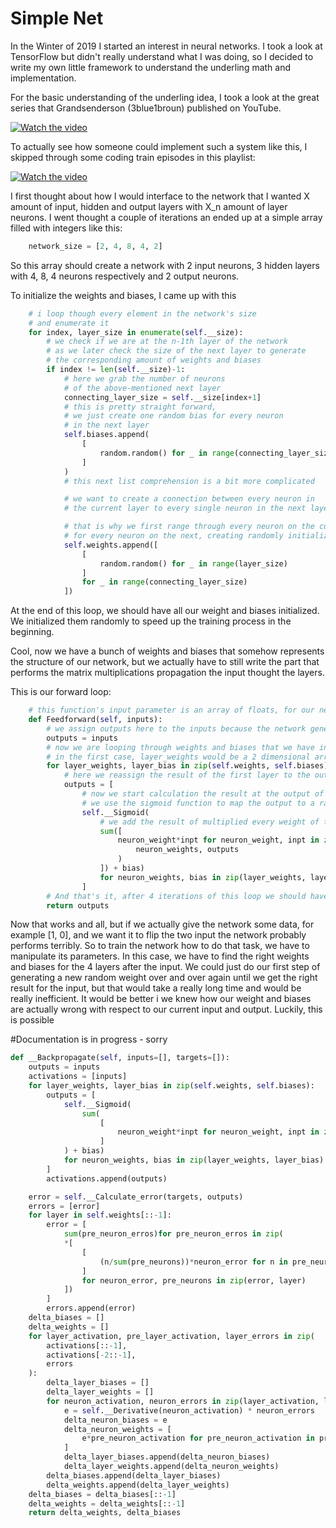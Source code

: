 # Simple Net

In the Winter of 2019 I started an interest in neural networks. I took a look at TensorFlow but didn't really understand what I was doing, so I decided to write my own little framework to understand the underling math and implementation.

For the basic understanding of the underling idea, I took a look at the great series that Grandsenderson (3blue1broun) published on YouTube.

[![Watch the video](https://img.youtube.com/vi/aircAruvnKk/maxresdefault.jpg)](https://youtu.be/watch?v=aircAruvnKk&list=PLZHQObOWTQDNU6R1_67000Dx_ZCJB-3pi&index=1)

To actually see how someone could implement such a system like this, I skipped through some coding train episodes in this playlist:

[![Watch the video](https://img.youtube.com/vi/XJ7HLz9VYz0/maxresdefault.jpg)](https://youtu.be/watch?v=XJ7HLz9VYz0&list=PLRqwX-V7Uu6aCibgK1PTWWu9by6XFdCfh)

I first thought about how I would interface to the network that I wanted X amount of input, hidden and output layers with X_n amount of layer neurons. I went thought a couple of iterations an ended up at a simple array filled with integers like this: 
```python
    network_size = [2, 4, 8, 4, 2]
```
So this array should create a network with 2 input neurons, 3 hidden layers with 4, 8, 4 neurons respectively and 2 output neurons. 

To initialize the weights and biases, I came up with this

```python
    # i loop though every element in the network's size
    # and enumerate it
    for index, layer_size in enumerate(self.__size):
        # we check if we are at the n-1th layer of the network
        # as we later check the size of the next layer to generate
        # the corresponding amount of weights and biases
        if index != len(self.__size)-1:
            # here we grab the number of neurons
            # of the above-mentioned next layer
            connecting_layer_size = self.__size[index+1]
            # this is pretty straight forward, 
            # we just create one random bias for every neuron 
            # in the next layer
            self.biases.append(
                [
                    random.random() for _ in range(connecting_layer_size)
                ]
            )
            # this next list comprehension is a bit more complicated

            # we want to create a connection between every neuron in 
            # the current layer to every single neuron in the next layer

            # that is why we first range through every neuron on the current layer 
            # for every neuron on the next, creating randomly initialized weights on the way
            self.weights.append([
                [
                    random.random() for _ in range(layer_size)
                ]
                for _ in range(connecting_layer_size)
            ])
```
At the end of this loop, we should have all our weight and biases initialized. We initialized them randomly to speed up the training process in the beginning.

Cool, now we have a bunch of weights and biases that somehow represents the structure of our network, but we actually have to still write the part that performs the matrix multiplications propagation the input thought the layers. 

This is our forward loop:
```python
    # this function's input parameter is an array of floats, for our network from before this could be something like this [1.2040632234, -0.3424677687]
    def Feedforward(self, inputs):
        # we assign outputs here to the inputs because the network generates an output for every layer which is passed on to the next as it's input, so this is just a decision on how to name what
        outputs = inputs
        # now we are looping through weights and biases that we have initialized in the step before
        # in the first case, layer_weights would be a 2 dimensional array of size 4 x 2 because we have 2 connections for every neuron in the next layer (the next layer has 4 neurons)
        for layer_weights, layer_bias in zip(self.weights, self.biases):
            # here we reassign the result of the first layer to the outputs to use in the next layer
            outputs = [
                # now we start calculation the result at the output of the neuron in the next layer by looping though its weights and grabbing the bias to add to the result
                # we use the sigmoid function to map the output to a range between -1 and 1 to prevent the output at each layer to grow bigger and bigger and bigger
                self.__Sigmoid(
                    # we add the result of multiplied every weight of the neuron by the inputs, so in the first layer we would multiply 1.2040632234 * layer_weights[0] and then -0.3424677687 * layer_weights[0]. After the summation over the two number, we add the bias. 
                    sum([
                        neuron_weight*inpt for neuron_weight, inpt in zip(
                            neuron_weights, outputs
                        )
                    ]) + bias) 
                    for neuron_weights, bias in zip(layer_weights, layer_bias)
                ]
        # And that's it, after 4 iterations of this loop we should have our outputs at the last layers, and we just have to return them. 
        return outputs 
```
Now that works and all, but if we actually give the network some data, for example [1, 0], and we want it to flip the two input the network probably performs terribly. So to train the network how to do that task, we have to manipulate its parameters. In this case, we have to find the right weights and biases for the 4 layers after the input. We could just do our first step of generating a new random weight over and over again until we get the right result for the input, but that would take a really long time and would be really inefficient. It would be better i we knew how our weight and biases are actually wrong with respect to our current input and output. Luckily, this is possible 

#Documentation is in progress - sorry

```python
def __Backpropagate(self, inputs=[], targets=[]):
    outputs = inputs
    activations = [inputs]
    for layer_weights, layer_bias in zip(self.weights, self.biases):
        outputs = [
            self.__Sigmoid(
                sum(
                    [
                        neuron_weight*inpt for neuron_weight, inpt in zip(neuron_weights, outputs)
                    ]
            ) + bias) 
            for neuron_weights, bias in zip(layer_weights, layer_bias)
        ]
        activations.append(outputs)

    error = self.__Calculate_error(targets, outputs)
    errors = [error]
    for layer in self.weights[::-1]:
        error = [
            sum(pre_neuron_erros)for pre_neuron_erros in zip(
            *[
                [
                    (n/sum(pre_neurons))*neuron_error for n in pre_neurons
                ]
                for neuron_error, pre_neurons in zip(error, layer)
            ])
        ]
        errors.append(error)
    delta_biases = []
    delta_weights = []
    for layer_activation, pre_layer_activation, layer_errors in zip(
        activations[::-1], 
        activations[-2::-1],    
        errors
    ):
        delta_layer_biases = []
        delta_layer_weights = []
        for neuron_activation, neuron_errors in zip(layer_activation, layer_errors):
            e = self.__Derivative(neuron_activation) * neuron_errors
            delta_neuron_biases = e
            delta_neuron_weights = [
                e*pre_neuron_activation for pre_neuron_activation in pre_layer_activation
            ]
            delta_layer_biases.append(delta_neuron_biases)
            delta_layer_weights.append(delta_neuron_weights)
        delta_biases.append(delta_layer_biases)
        delta_weights.append(delta_layer_weights)
    delta_biases = delta_biases[::-1]
    delta_weights = delta_weights[::-1]
    return delta_weights, delta_biases
```